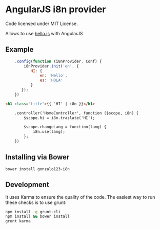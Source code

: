AngularJS i8n provider
=================
Code licensed under MIT License.

Allows to use [hello.js](http://adodson.com/hello.js/) with AngularJS 

## Example

```js
    .config(function (i8nProvider, Conf) {
        i8nProvider.init('en', {
           HI: {
               en: 'Hello',
               es: 'HOLA'
           }
       });
    })
```

```html
<h1 class="title">{{ 'HI' | i8n }}</h1>
```

```html
    .controller('HomeController', function ($scope, i8n) {
        $scope.hi = i8n.traslate('HI');

        $scope.changeLang = function(lang) {
            i8n.use(lang);
        };
    })
```


## Installing via Bower
```
bower install gonzalo123-i8n
```

## Development
It uses Karma to ensure the quality of the code. The easiest way to run these checks is to use grunt:

```sh
npm install -g grunt-cli
npm install && bower install
grunt karma
```